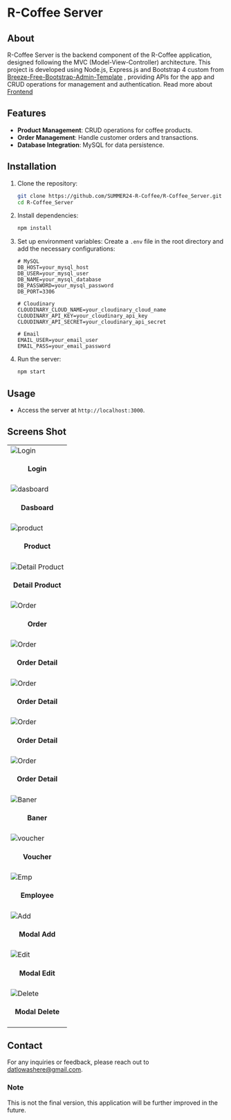 # R-Coffee Server

## About

R-Coffee Server is the backend component of the R-Coffee application, designed following the MVC (Model-View-Controller) architecture. This project is developed using Node.js, Express.js and Bootstrap 4 custom from [Breeze-Free-Bootstrap-Admin-Template](https://github.com/BootstrapDash/Breeze-Free-Bootstrap-Admin-Template) , providing APIs for the app and CRUD operations for management and authentication. Read more about [Frontend](https://github.com/SUMMER24-R-Coffee/R-Coffee_App)

## Features

- **Product Management**: CRUD operations for coffee products.
- **Order Management**: Handle customer orders and transactions.
- **Database Integration**: MySQL for data persistence.

## Installation

1. Clone the repository:
    ```bash
    git clone https://github.com/SUMMER24-R-Coffee/R-Coffee_Server.git
    cd R-Coffee_Server
    ```

2. Install dependencies:
    ```bash
    npm install
    ```

3. Set up environment variables:
    Create a `.env` file in the root directory and add the necessary configurations:
    ```
    # MySQL
    DB_HOST=your_mysql_host
    DB_USER=your_mysql_user
    DB_NAME=your_mysql_database
    DB_PASSWORD=your_mysql_password
    DB_PORT=3306

    # Cloudinary
    CLOUDINARY_CLOUD_NAME=your_cloudinary_cloud_name
    CLOUDINARY_API_KEY=your_cloudinary_api_key
    CLOUDINARY_API_SECRET=your_cloudinary_api_secret

    # Email
    EMAIL_USER=your_email_user
    EMAIL_PASS=your_email_password
    ```

4. Run the server:
    ```bash
    npm start
    ```

## Usage

- Access the server at `http://localhost:3000`.
## Screens Shot
| |
|---|
|![Login](./public/assets/images/readme/login.png)<h4 align="center">Login</h4> |
|![dasboard](./public/assets/images/readme/hm1.png)<h4 align="center">Dasboard</h4> |
|![product](./public/assets/images/readme/prd.png)<h4 align="center">Product</h4> |
|![Detail Product](./public/assets/images/readme/epr.png)<h4 align="center">Detail Product</h4> |
|![Order](./public/assets/images/readme/ord.png)<h4 align="center">Order</h4> |
|![Order](./public/assets/images/readme/ord1.png)<h4 align="center">Order Detail</h4> |
|![Order](./public/assets/images/readme/ord2.png)<h4 align="center">Order Detail</h4> |
|![Order](./public/assets/images/readme/ord3.png)<h4 align="center">Order Detail</h4> |
|![Order](./public/assets/images/readme/ord4.png)<h4 align="center">Order Detail</h4> |
|![Baner](./public/assets/images/readme/baner.png)<h4 align="center">Baner</h4> |
|![voucher](./public/assets/images/readme/voucher.png)<h4 align="center">Voucher</h4> |
|![Emp](./public/assets/images/readme/emp1.png)<h4 align="center">Employee</h4> |
|![Add](./public/assets/images/readme/adv.png)<h4 align="center">Modal Add</h4> |
|![Edit](./public/assets/images/readme/edv.png)<h4 align="center">Modal Edit</h4> |
|![Delete](./public/assets/images/readme/del.png)<h4 align="center">Modal Delete</h4> |

## Contact

For any inquiries or feedback, please reach out to [datlowashere@gmail.com](mailto:datlowashere@gmail.com).
### Note
This is not the final version, this application will be further improved in the future.
